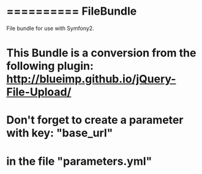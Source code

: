 ==========
FileBundle
==========

File bundle for use with Symfony2.

# This Bundle is a conversion from the following plugin: http://blueimp.github.io/jQuery-File-Upload/

# Don't forget to create a parameter with key: "base_url"
# in the file "parameters.yml"